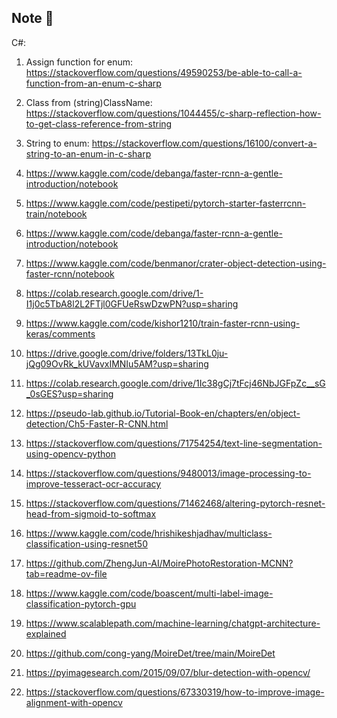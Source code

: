 ## Note 👋
C#:
  1. Assign function for enum: https://stackoverflow.com/questions/49590253/be-able-to-call-a-function-from-an-enum-c-sharp
  2. Class from (string)ClassName: https://stackoverflow.com/questions/1044455/c-sharp-reflection-how-to-get-class-reference-from-string
  3. String to enum: https://stackoverflow.com/questions/16100/convert-a-string-to-an-enum-in-c-sharp
  4. https://www.kaggle.com/code/debanga/faster-rcnn-a-gentle-introduction/notebook
  5. https://www.kaggle.com/code/pestipeti/pytorch-starter-fasterrcnn-train/notebook
  6. https://www.kaggle.com/code/debanga/faster-rcnn-a-gentle-introduction/notebook
  7. https://www.kaggle.com/code/benmanor/crater-object-detection-using-faster-rcnn/notebook

  8. https://colab.research.google.com/drive/1-I1j0c5TbA8l2L2FTjl0GFUeRswDzwPN?usp=sharing
  9. https://www.kaggle.com/code/kishor1210/train-faster-rcnn-using-keras/comments
  10. https://drive.google.com/drive/folders/13TkL0ju-jQg09OvRk_kUVavxIMNIu5AM?usp=sharing
  11. https://colab.research.google.com/drive/1Ic38gCj7tFcj46NbJGFpZc__sG_0sGES?usp=sharing
  12. https://pseudo-lab.github.io/Tutorial-Book-en/chapters/en/object-detection/Ch5-Faster-R-CNN.html
  13. https://stackoverflow.com/questions/71754254/text-line-segmentation-using-opencv-python
  14. https://stackoverflow.com/questions/9480013/image-processing-to-improve-tesseract-ocr-accuracy
  15. https://stackoverflow.com/questions/71462468/altering-pytorch-resnet-head-from-sigmoid-to-softmax
  16. https://www.kaggle.com/code/hrishikeshjadhav/multiclass-classification-using-resnet50
  17. https://github.com/ZhengJun-AI/MoirePhotoRestoration-MCNN?tab=readme-ov-file
  18. https://www.kaggle.com/code/boascent/multi-label-image-classification-pytorch-gpu
  19. https://www.scalablepath.com/machine-learning/chatgpt-architecture-explained
  20. https://github.com/cong-yang/MoireDet/tree/main/MoireDet
  21. https://pyimagesearch.com/2015/09/07/blur-detection-with-opencv/
  22. https://stackoverflow.com/questions/67330319/how-to-improve-image-alignment-with-opencv

<!--
**Hai1906/Hai1906** is a ✨ _special_ ✨ repository because its `README.md` (this file) appears on your GitHub profile.

Here are some ideas to get you started:

- 🔭 I’m currently working on ...
- 🌱 I’m currently learning ...
- 👯 I’m looking to collaborate on ...
- 🤔 I’m looking for help with ...
- 💬 Ask me about ...
- 📫 How to reach me: ...
- 😄 Pronouns: ...
- ⚡ Fun fact: ...
-->
